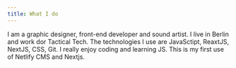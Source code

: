 ```yaml
---
title: What I do
---
```

I am a graphic designer, front-end developer and sound artist. I live in Berlin and work dor Tactical Tech. The technologies I use are JavaSctipt, ReaxtJS, NextJS, CSS, Git. I really enjoy coding and learning JS. This is my first use of Netlify CMS and Nextjs. 
